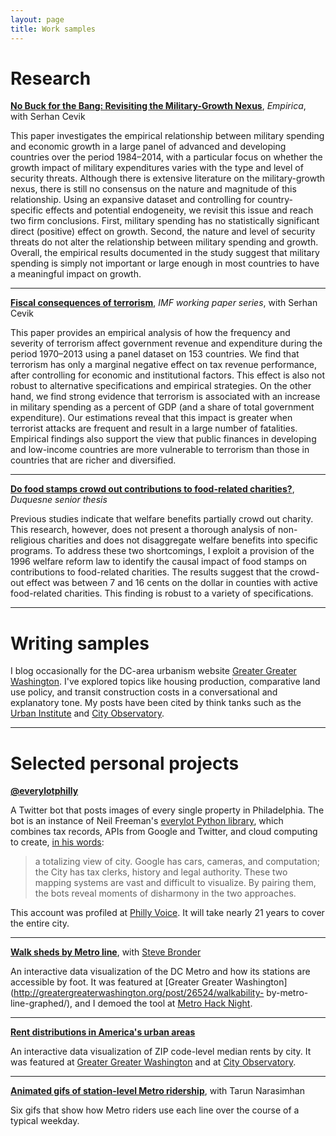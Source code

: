```yaml
---
layout: page 
title: Work samples
---
```


# Research

**[No Buck for the Bang: Revisiting the Military-Growth Nexus](https://papers.ssrn.com/sol3/papers.cfm?abstract_id=3063375)**, _Empirica_, with Serhan Cevik

This paper investigates the empirical relationship between military spending and economic growth in a large panel of advanced and developing countries over the period 1984–2014, with a particular focus on whether the growth impact of military expenditures varies with the type and level of security threats. Although there is extensive literature on the military-growth nexus, there is still no consensus on the nature and magnitude of this relationship. Using an expansive dataset and controlling for country-specific effects and potential endogeneity, we revisit this issue and reach two firm conclusions. First, military spending has no statistically significant direct (positive) effect on growth. Second, the nature and level of security threats do not alter the relationship between military spending and growth. Overall, the empirical results documented in the study suggest that military spending is simply not important or large enough in most countries to have a meaningful impact on growth.

---

**[Fiscal consequences of
terrorism](https://www.imf.org/external/pubs/ft/wp/2015/wp15225.pdf)**,
_IMF working paper series_, with Serhan Cevik

This paper provides an empirical analysis of how the frequency and
severity of terrorism affect government revenue and expenditure during
the period 1970–2013 using a panel dataset on 153 countries. We find
that terrorism has only a marginal negative effect on tax revenue
performance, after controlling for economic and institutional factors.
This effect is also not robust to alternative specifications and
empirical strategies. On the other hand, we find strong evidence that
terrorism is associated with an increase in military spending as a
percent of GDP (and a share of total government expenditure). Our
estimations reveal that this impact is greater when terrorist attacks
are frequent and result in a large number of fatalities. Empirical
findings also support the view that public finances in developing and
low-income countries are more vulnerable to terrorism than those in
countries that are richer and diversified.

---

**[Do food stamps crowd out contributions to food-related charities?](http://www.antolin-davies.com/theses/ricco.pdf)**, _Duquesne senior thesis_

Previous studies indicate that welfare benefits partially crowd out charity. This research,
however, does not present a thorough analysis of non-religious charities and does not
disaggregate welfare benefits into specific programs. To address these two shortcomings, I
exploit a provision of the 1996 welfare reform law to identify the causal impact of food stamps on contributions to food-related charities. The results suggest that the crowd-out effect
was between 7 and 16 cents on the dollar in counties with active food-related charities. This
finding is robust to a variety of specifications. 

---

# Writing samples

I blog occasionally for the DC-area urbanism website [Greater Greater Washington](https://ggwash.org/contributors/jricco). I've explored topics like housing production, comparative land use policy, and transit construction costs in a conversational and explanatory tone. My posts have been cited by think tanks such as the [Urban Institute](http://www.urban.org/sites/default/files/publication/83656/2000907-strategies-for-increasing-housing-supply-in-high-cost-cities-dc-case-study_1.pdf) and [City Observatory](http://cityobservatory.org/you-need-more-than-one-number-to-understand-housing-affordability/). 

---

# Selected personal projects

**[@everylotphilly](https://twitter.com/everylotphilly)**

A Twitter bot that posts images of every single property in Philadelphia. The bot is an instance of Neil Freeman's [everylot Python library](https://github.com/fitnr/everylotbot), which combines tax records, APIs from Google and Twitter, and cloud computing to create, [in his words](http://fakeisthenewreal.org/everylot/): 

>a totalizing view of city. Google has cars, cameras, and computation; the City has tax clerks, history and legal authority. These two mapping systems are vast and difficult to visualize. By pairing them, the bots reveal moments of disharmony in the two approaches. 

This account was profiled at [Philly Voice](http://www.phillyvoice.com/twitter-account-perfect-philly-property-nerds/). It will take nearly 21 years to cover the entire city. 

---

**[Walk sheds by Metro
line](https://johnricco.shinyapps.io/metro_walksheds/)**, with [Steve
Bronder](http://www.stevebronder.com/read-me/)

An interactive data visualization of the DC Metro and how its stations
are accessible by foot. It was featured at [Greater Greater
Washington](http://greatergreaterwashington.org/post/26524/walkability-
by-metro-line-graphed/), and I demoed the tool at [Metro Hack
Night](https://www.washingtonpost.com/local/trafficandcommuting/transportation-techies-find-new-ways-to-make-metro-driving-easier/2015/10/24/07841846-67ae-11e5-8325-a42b5a459b1e_story.html). 

---

**[Rent distributions in America's urban areas](https://johnricco.shinyapps.io/cdfs/)**

An interactive data visualization of ZIP code-level median rents by city. It was featured at [Greater Greater Washington](http://greatergreaterwashington.org/post/28904/not-all-the-housing-in-a-region-costs-the-same-despite-what-headlines-imply/) and at [City Observatory](http://cityobservatory.org/you-need-more-than-one-number-to-understand-housing-affordability/). 

---

**[Animated gifs of station-level Metro ridership](http://greatergreaterwashington.org/post/30414/on-most-days-this-many-people-use-your-metro-station/)**, with Tarun Narasimhan

Six gifs that show how Metro riders use each line over the course of a typical weekday.



